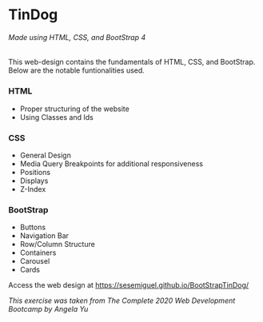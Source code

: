 # TinDog
###### Made using HTML, CSS, and BootStrap 4

This web-design contains the fundamentals of HTML, CSS, and BootStrap. Below are the notable funtionalities used.

### HTML
- Proper structuring of the website
- Using Classes and Ids

### CSS
- General Design
- Media Query Breakpoints for additional responsiveness
- Positions
- Displays
- Z-Index


### BootStrap
- Buttons
- Navigation Bar
- Row/Column Structure
- Containers
- Carousel
- Cards

Access the web design at https://sesemiguel.github.io/BootStrapTinDog/

_This exercise was taken from The Complete 2020 Web Development Bootcamp by Angela Yu_
